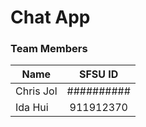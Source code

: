# Chat App

### Team Members
| Name     | SFSU ID           | 
| ------------- |:-------------:| 
| Chris Jol   | ##########|
| Ida Hui     | 911912370     |  

